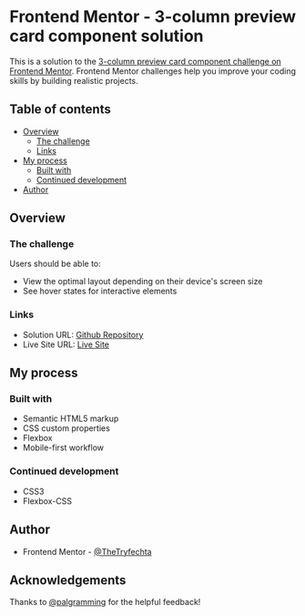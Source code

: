 # Frontend Mentor - 3-column preview card component solution

This is a solution to the [3-column preview card component challenge on Frontend Mentor](https://www.frontendmentor.io/challenges/3column-preview-card-component-pH92eAR2-). Frontend Mentor challenges help you improve your coding skills by building realistic projects.

## Table of contents

- [Overview](#overview)
  - [The challenge](#the-challenge)
  - [Links](#links)
- [My process](#my-process)
  - [Built with](#built-with)
  - [Continued development](#continued-development)
- [Author](#author)

## Overview

### The challenge

Users should be able to:

- View the optimal layout depending on their device's screen size
- See hover states for interactive elements

### Links

- Solution URL: [Github Repository](https://github.com/TheTryfechta/3-column-preview-card-component)
- Live Site URL: [Live Site](https://thetryfechta.github.io/3-column-preview-card-component)

## My process

### Built with

- Semantic HTML5 markup
- CSS custom properties
- Flexbox
- Mobile-first workflow

### Continued development

- CSS3
- Flexbox-CSS

## Author

- Frontend Mentor - [@TheTryfechta](https://www.frontendmentor.io/profile/TheTryfechta)

## Acknowledgements

Thanks to [@palgramming](https://www.frontendmentor.io/profile/palgramming) for the helpful feedback!
